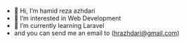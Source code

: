 - 👋 Hi, I’m hamid reza azhdari
- 👀 I’m interested in Web Development
- 🌱 I’m currently learning Laravel
-  and you can send me an email to (hrazhdari@gmail.com)
